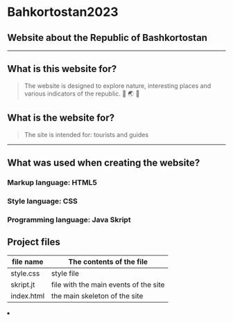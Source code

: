 # Bahkortostan2023
## Website about the Republic of Bashkortostan 
____
## What is this website for?
> The website is designed to explore nature, interesting places and various indicators of the republic. :deciduous_tree: :earth_asia: :page_with_curl:
## What is the website for?
> The site is intended for: tourists and guides
 ____
## What was used when creating the website?
### Markup language: HTML5
### Style language: CSS
### Programming language: Java Skript
## Project files
   file name     | The contents of the file
 ----------------|----------------------
 style.css       | style file
 skript.jt       | file with the main events of the site
 index.html      | the main skeleton of the site
 <li> 



